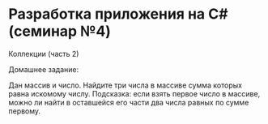 # Разработка приложения на C# (семинар №4)
Коллекции (часть 2)

Домашнее задание:

Дан массив и число. Найдите три числа в массиве сумма которых равна искомому числу. 
Подсказка: если взять первое число в массиве, можно ли найти в оставшейся его части два 
числа равных по сумме первому.
